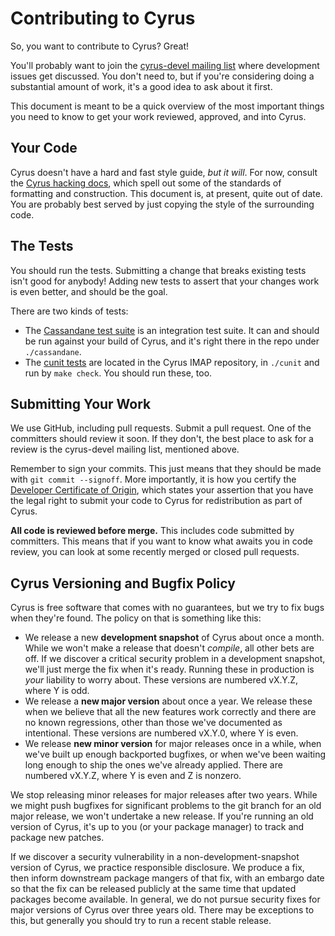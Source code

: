 # Contributing to Cyrus

So, you want to contribute to Cyrus?  Great!

You'll probably want to join the [cyrus-devel mailing
list](https://www.cyrusimap.org/imap/support/feedback-mailing-lists.html#feedback-mailing-lists)
where development issues get discussed.  You don't need to, but if you're
considering doing a substantial amount of work, it's a good idea to ask about
it first.

This document is meant to be a quick overview of the most important things you
need to know to get your work reviewed, approved, and into Cyrus.

## Your Code

Cyrus doesn't have a hard and fast style guide, *but it will*.  For now,
consult the [Cyrus hacking
docs](https://www.cyrusimap.org/imap/developer/guidance/hacking.html), which
spell out some of the standards of formatting and construction.  This document
is, at present, quite out of date.  You are probably best served by just
copying the style of the surrounding code.


## The Tests

You should run the tests.  Submitting a change that breaks existing tests isn't
good for anybody!  Adding new tests to assert that your changes work is even
better, and should be the goal.

There are two kinds of tests:

* The [Cassandane test
  suite](https://www.cyrusimap.org/imap/developer/developer-testing.html) is an
  integration test suite.  It can and should be run against your build of
  Cyrus, and it's right there in the repo under `./cassandane`.
* The [cunit tests](https://www.cyrusimap.org/imap/developer/unit-tests.html)
  are located in the Cyrus IMAP repository, in `./cunit` and run by `make
  check`.  You should run these, too.

## Submitting Your Work

We use GitHub, including pull requests.  Submit a pull request.  One of the
committers should review it soon.  If they don't, the best place to ask for
a review is the cyrus-devel mailing list, mentioned above.

Remember to sign your commits.  This just means that they should be made with
`git commit --signoff`.  More importantly, it is how you certify the [Developer
Certificate of Origin](https://developercertificate.org/), which states your
assertion that you have the legal right to submit your code to Cyrus for
redistribution as part of Cyrus.

**All code is reviewed before merge.**  This includes code submitted by
committers.  This means that if you want to know what awaits you in code
review, you can look at some recently merged or closed pull requests.

## Cyrus Versioning and Bugfix Policy

Cyrus is free software that comes with no guarantees, but we try to fix bugs
when they're found.  The policy on that is something like this:

* We release a new **development snapshot** of Cyrus about once a month.  While
  we won't make a release that doesn't *compile*, all other bets are off.  If
  we discover a critical security problem in a development snapshot, we'll just
  merge the fix when it's ready.  Running these in production is *your*
  liability to worry about.  These versions are numbered vX.Y.Z, where Y is
  odd.
* We release a **new major version** about once a year.  We release these when
  we believe that all the new features work correctly and there are no known
  regressions, other than those we've documented as intentional.  These
  versions are numbered vX.Y.0, where Y is even.
* We release **new minor version** for major releases once in a while, when
  we've built up enough backported bugfixes, or when we've been waiting long
  enough to ship the ones we've already applied.  There are numbered vX.Y.Z,
  where Y is even and Z is nonzero.

We stop releasing minor releases for major releases after two years.  While we
might push bugfixes for significant problems to the git branch for an old major
release, we won't undertake a new release.  If you're running an old version of
Cyrus, it's up to you (or your package manager) to track and package new
patches.

If we discover a security vulnerability in a non-development-snapshot version
of Cyrus, we practice responsible disclosure.  We produce a fix, then inform
downstream package mangers of that fix, with an embargo date so that the fix
can be released publicly at the same time that updated packages become
available.  In general, we do not pursue security fixes for major versions of
Cyrus over three years old.  There may be exceptions to this, but generally you
should try to run a recent stable release.
